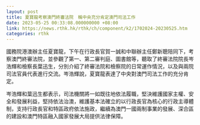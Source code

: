 ```yaml
---
layout: post
title: 夏寶龍考察澳門終審法院　稱中央充分肯定澳門司法工作
date: 2023-05-25 00:33:08.000000000 +08:00
link: https://news.rthk.hk/rthk/ch/component/k2/1702024-20230525.htm
categories: rthk
---
```


國務院港澳辦主任夏寶龍，下午在行政長官賀一誠和中聯辦主任鄭新聰陪同下，考察澳門終審法院，並參觀了第一、第二審判庭、圖書館等，聽取了終審法院院長岑浩輝和檢察長葉迅生，分別介紹了終審法院和檢察院的日常運作情況，以及與兩院司法官員代表進行交流。岑浩輝說，夏寶龍表達了中央對澳門司法工作的充分肯定。

岑浩輝和葉迅生都表示，司法機關將一如既往地依法履職，堅決維護國家主權、安全和發展利益，堅持依法治澳，維護基本法確立的以行政長官為核心的行政主導體制，支持行政長官和特區政府依法施政，繼續為澳門一國兩制事業的發展、深合區的建設和澳門特區融入國家發展大局提供法律保障。
